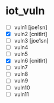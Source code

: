 # iot_vuln

- [ ] vuln1 [joe1sn]
- [x] vuln2 [cnitlrt]
- [ ] vuln3 [joe1sn]
- [ ] vuln4
- [ ] vuln5
- [x] vuln6 [cnitlrt]
- [ ] vuln7
- [ ] vuln8
- [ ] vuln9
- [ ] vuln10
- [ ] vuln11
